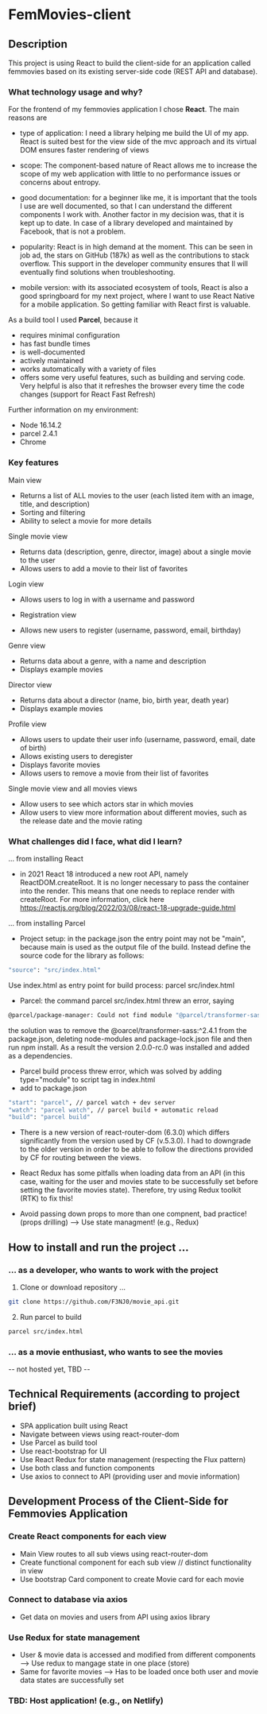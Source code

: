 # FemMovies-client



## Description
This project is using React to build the client-side for an application called femmovies based on its existing server-side code (REST API and database).

### What technology usage and why?

For the frontend of my femmovies application I chose **React**. The main reasons are
* type of application: I need a library helping me build the UI of my app. React is suited best for the view side of the mvc approach and its virtual DOM ensures faster rendering of views
* scope: The component-based nature of React allows me to increase the scope of my web application with little to no performance issues or concerns about entropy.
* good documentation: for a beginner like me, it is important that the tools I use are well documented, so that I can understand the different components I work with. Another factor in my decision was, that it is kept up to date. In case of a library developed and maintained by Facebook, that is not a problem.
* popularity: React is in high demand at the moment. This can be seen in job ad, the stars on GitHub (187k) as well as the contributions to stack overflow. This support in the developer community ensures that Il will eventually find solutions when troubleshooting.

* mobile version: with its associated ecosystem of tools, React is also a good springboard for my next project, where I want to use React Native for a mobile application. So getting familiar with React first is valuable.

As a build tool I used **Parcel**, because it
* requires minimal configuration
* has fast bundle times
* is well-documented
* actively maintained
* works automatically with a variety of files
* offers some very useful features, such as building and serving code. Very helpful is also that it refreshes the browser every time the code changes (support for React Fast Refresh)

Further information on my environment:
* Node 16.14.2
* parcel 2.4.1
* Chrome


### Key features

Main view
* Returns a list of ALL movies to the user (each listed item with an image, title, and
description)
* Sorting and filtering
* Ability to select a movie for more details

Single movie view
* Returns data (description, genre, director, image) about a single movie to the user
* Allows users to add a movie to their list of favorites

Login view
* Allows users to log in with a username and password

* Registration view
* Allows new users to register (username, password, email, birthday)

Genre view
* Returns data about a genre, with a name and description
* Displays example movies

Director view
* Returns data about a director (name, bio, birth year, death year)
* Displays example movies

Profile view
* Allows users to update their user info (username, password, email, date of birth)
* Allows existing users to deregister
* Displays favorite movies
* Allows users to remove a movie from their list of favorites

Single movie view and all movies views
* Allow users to see which actors star in which movies
* Allow users to view more information about different movies, such as the release date and the movie rating

### What challenges did I face, what did I learn? 

... from installing React
* in 2021 React 18 introduced a new root API, namely ReactDOM.createRoot. It is no longer necessary to pass the container into the render. This means that one needs to  replace render with createRoot. For more information, click here https://reactjs.org/blog/2022/03/08/react-18-upgrade-guide.html

... from installing Parcel
* Project setup: in the package.json the entry point may not be "main", because main is used as the output file of the build. Instead define the source code for the library as follows:
```bash
"source": "src/index.html"
```
Use index.html as entry point for build process: parcel src/index.html

* Parcel: the command parcel src/index.html threw an error, saying
```bash
@parcel/package-manager: Could not find module "@parcel/transformer-sass" satisfying 2.0.0-rc.0
```
the solution was to remove the @oarcel/transformer-sass:^2.4.1 from the package.json,  deleting node-modules and package-lock.json file and then run npm install. As a result the version 2.0.0-rc.0 was installed and added as a dependencies.

* Parcel build process threw error, which was solved by adding type="module" to script tag in index.html
* add to package.json
```bash
"start": "parcel", // parcel watch + dev server
"watch": "parcel watch", // parcel build + automatic reload
"build": "parcel build"
```

* There is a new version of react-router-dom (6.3.0) which differs significantly from the version used by CF (v.5.3.0). I had to downgrade to the older version in order to be able to follow the directions provided by CF for routing between the views.

* React Redux has some pitfalls when loading data from an API (in this case, waiting for the user and movies state to be successfully set before setting the favorite movies state). Therefore, try using Redux toolkit (RTK) to fix this!

* Avoid passing down props to more than one compnent, bad practice! (props drilling) --> Use state managment! (e.g., Redux)

## How to install and run the project ...

### ... as a developer, who wants to work with the project
1. Clone or download repository ...
```bash
git clone https://github.com/F3NJ0/movie_api.git
```

2. Run parcel to build
```bash
parcel src/index.html
```

### ... as a movie enthusiast, who wants to see the movies
-- not hosted yet, TBD --

## Technical Requirements (according to project brief)
* SPA application built using React
* Navigate between views using react-router-dom
* Use Parcel as build tool
* Use react-bootstrap for UI
* Use React Redux for state management (respecting the Flux pattern)
* Use both class and function components
* Use axios to connect to API (providing user and movie information)


## Development Process of the Client-Side for Femmovies Application

### Create React components for each view
* Main View routes to all sub views using react-router-dom
* Create functional component for each sub view // distinct functionality in view
* Use bootstrap Card component to create Movie card for each movie

### Connect to database via axios
* Get data on movies and users from API using axios library

### Use Redux for state management
* User & movie data is accessed and modified from different components --> Use redux to mangage state in one place (store)
* Same for favorite movies --> Has to be loaded once both user and movie data states are successfully set

### TBD: Host application! (e.g., on Netlify)